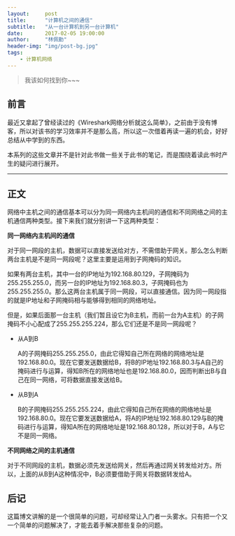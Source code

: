 ```yaml
---
layout:     post
title:      "计算机之间的通信"
subtitle:   "从一台计算机到另一台计算机"
date:       2017-02-05 19:00:00
author:     "林佩勤"
header-img: "img/post-bg.jpg"
tags:
    - 计算机网络
---
```


> 我该如何找到你~~~


## 前言

最近又拿起了曾经读过的《Wireshark网络分析就这么简单》，之前由于没有博客，所以对该书的学习效率并不是那么高，所以这一次借着再读一遍的机会，好好总结从中学到的东西。

本系列的这些文章并不是针对此书做一些关于此书的笔记，而是围绕着读此书时产生的疑问进行展开。

---

## 正文

网络中主机之间的通信基本可以分为同一网络内主机间的通信和不同网络之间的主机通信两种类型。接下来我们就分别讲一下这两种类型：

**同一网络内主机间的通信**

对于同一网段的主机，数据可以直接发送给对方，不需借助于网关。那么怎么判断两台主机是不是同一网段呢？这里主要是运用到子网掩码的知识。

如果有两台主机，其中一台的IP地址为192.168.80.129，子网掩码为255.255.255.0，而另一台的IP地址为192.168.80.3，子网掩码也为255.255.255.0。那么这两台主机属于同一网段，可以直接通信。因为同一网段指的就是IP地址和子网掩码相与能够得到相同的网络地址。

但是，如果后面那一台主机（我们暂且设它为B主机，而前一台为A主机）的子网掩码不小心配成了255.255.255.224，那么它们还是不是同一网段呢？

- 从A到B

  A的子网掩码255.255.255.0，由此它得知自己所在网络的网络地址是192.168.80.0。现在它要发送数据给B，将B的IP地址192.168.80.3与A自己的掩码进行与运算，得知B所在的网络地址也是192.168.80.0，因而判断出B与自己在同一网络，可将数据直接发送给B。

- 从B到A

  B的子网掩码255.255.255.224，由此它得知自己所在网络的网络地址是192.168.80.0。现在它要发送数据给A，将A的IP地址192.168.80.129与B的掩码进行与运算，得知A所在的网络地址是192.168.80.128，所以对于B，A与它不是同一网络。

**不同网络之间的主机通信**

对于不同网段的主机，数据必须先发送给网关，然后再通过网关转发给对方。所以，上面的从B到A这种情况中，B必须要借助于网关将数据转发给A。

## 后记

这篇博文讲解的是一个很简单的问题，可却经常让入门者一头雾水。只有把一个又一个简单的问题解决了，才能去着手解决那些复杂的问题。


